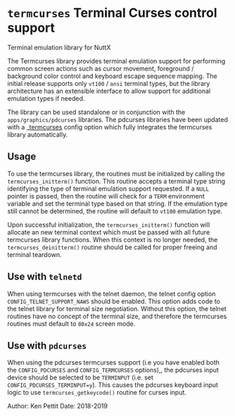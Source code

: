 # `termcurses` Terminal Curses control support

Terminal emulation library for NuttX

The Termcurses library provides terminal emulation support for
performing common screen actions such as cursor movement, foreground /
background color control and keyboard escape sequence mapping. The
initial release supports only `vt100` / `ansi` terminal types, but the
library architecture has an extensible interface to allow support for
additional emulation types if needed.

The library can be used standalone or in conjunction with the
`apps/graphics/pdcurses` libraries. The pdcurses libraries have been
updated with a \_[termcurses]() config option which fully integrates the
termcurses library automatically.

## Usage

To use the termcurses library, the routines must be initialized by
calling the `termcurses_initterm()` function. This routine accepts a
terminal type string identifying the type of terminal emulation support
requested. If a `NULL` pointer is passed, then the routine will check
for a `TERM` environment variable and set the terminal type based on
that string. If the emulation type still cannot be determined, the
routine will default to `vt100` emulation type.

Upon successful initialization, the `termcurses_initterm()` function
will allocate an new terminal context which must be passed with all
future termcurses library functions. When this context is no longer
needed, the `termcurses_deinitterm()` routine should be called for
proper freeing and terminal teardown.

## Use with `telnetd`

When using termcurses with the telnet daemon, the telnet config option
`CONFIG_TELNET_SUPPORT_NAWS` should be enabled. This option adds code to
the telnet library for terminal size negotiation. Without this option,
the telnet routines have no concept of the terminal size, and therefore
the termcurses routines must default to `80x24` screen mode.

## Use with `pdcurses`

When using the pdcurses termcurses support (i.e you have enabled both
the `CONFIG_PDCURSES` and `CONFIG_TERMCURSES` options),, the pdcurses
input device should be selected to be `TERMINPUT` (i.e. set
`CONFIG_PDCURSES_TERMINPUT=y`). This causes the pdcurses keyboard input
logic to use `termcurses_getkeycode()` routine for curses input.

Author: Ken Pettit Date: 2018-2019
